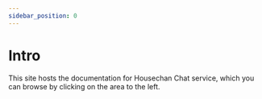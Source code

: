 ```yaml
---
sidebar_position: 0
---
```


# Intro

This site hosts the documentation for Housechan Chat service, which you can browse by clicking on the area to the left.
